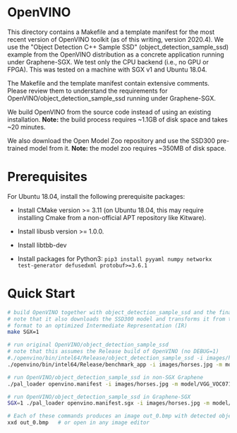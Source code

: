 # OpenVINO

This directory contains a Makefile and a template manifest for the most
recent version of OpenVINO toolkit (as of this writing, version 2020.4).
We use the "Object Detection C++ Sample SSD" (object_detection_sample_ssd)
example from the OpenVINO distribution as a concrete application running
under Graphene-SGX. We test only the CPU backend (i.e., no GPU or FPGA). This
was tested on a machine with SGX v1 and Ubuntu 18.04.

The Makefile and the template manifest contain extensive comments. Please review
them to understand the requirements for OpenVINO/object_detection_sample_ssd
running under Graphene-SGX.

We build OpenVINO from the source code instead of using an existing installation.
**Note:** the build process requires ~1.1GB of disk space and takes ~20 minutes.

We also download the Open Model Zoo repository and use the SSD300 pre-trained
model from it. **Note:** the model zoo requires ~350MB of disk space.

# Prerequisites

For Ubuntu 18.04, install the following prerequisite packages:

* Install CMake version >= 3.11 (on Ubuntu 18.04, this may require installing
  Cmake from a non-official APT repository like Kitware).

* Install libusb version >= 1.0.0.

* Install libtbb-dev

* Install packages for Python3:
  `pip3 install pyyaml numpy networkx test-generator defusedxml protobuf>=3.6.1`

# Quick Start

```sh
# build OpenVINO together with object_detection_sample_ssd and the final manifest;
# note that it also downloads the SSD300 model and transforms it from the Caffe
# format to an optimized Intermediate Representation (IR)
make SGX=1

# run original OpenVINO/object_detection_sample_ssd
# note that this assumes the Release build of OpenVINO (no DEBUG=1)
#./openvino/bin/intel64/Release/object_detection_sample_ssd -i images/horses.jpg -m model/VGG_VOC0712Plus_SSD_300x300_ft_iter_160000.xml -d CPU
./openvino/bin/intel64/Release/benchmark_app -i images/horses.jpg -m model/VGG_VOC0712Plus_SSD_300x300_ft_iter_160000.xml -d CPU

# run OpenVINO/object_detection_sample_ssd in non-SGX Graphene
./pal_loader openvino.manifest -i images/horses.jpg -m model/VGG_VOC0712Plus_SSD_300x300_ft_iter_160000.xml -d CPU

# run OpenVINO/object_detection_sample_ssd in Graphene-SGX
SGX=1 ./pal_loader openvino.manifest.sgx -i images/horses.jpg -m model/VGG_VOC0712Plus_SSD_300x300_ft_iter_160000.xml -d CPU

# Each of these commands produces an image out_0.bmp with detected objects
xxd out_0.bmp   # or open in any image editor
```
